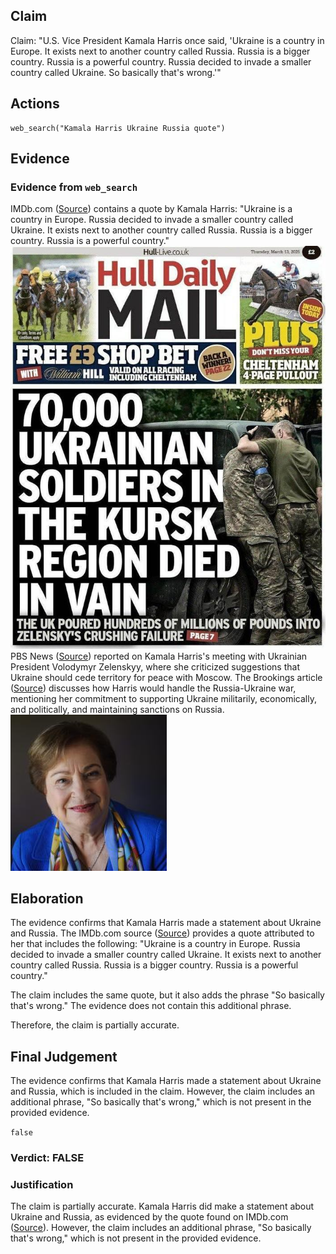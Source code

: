 ## Claim
Claim: "U.S. Vice President Kamala Harris once said, 'Ukraine is a country in Europe. It exists next to another country called Russia. Russia is a bigger country. Russia is a powerful country. Russia decided to invade a smaller country called Ukraine. So basically that's wrong.'"

## Actions
```
web_search("Kamala Harris Ukraine Russia quote")
```

## Evidence
### Evidence from `web_search`
IMDb.com ([Source](https://www.imdb.com/name/nm3668431/quotes/)) contains a quote by Kamala Harris: "Ukraine is a country in Europe. Russia decided to invade a smaller country called Ukraine. It exists next to another country called Russia. Russia is a bigger country. Russia is a powerful country." ![image 1](media/0.jpg) PBS News ([Source](https://www.pbs.org/newshour/world/watch-harris-meets-with-ukraines-zelenskyy-as-russia-makes-nuclear-warning)) reported on Kamala Harris's meeting with Ukrainian President Volodymyr Zelenskyy, where she criticized suggestions that Ukraine should cede territory for peace with Moscow. The Brookings article ([Source](https://www.brookings.edu/articles/how-would-trump-and-harris-handle-the-russia-ukraine-war/)) discusses how Harris would handle the Russia-Ukraine war, mentioning her commitment to supporting Ukraine militarily, economically, and politically, and maintaining sanctions on Russia. ![image 2002](media/2025-08-07_19-31-1754595091-239131.jpg)


## Elaboration
The evidence confirms that Kamala Harris made a statement about Ukraine and Russia. The IMDb.com source ([Source](https://www.imdb.com/name/nm3668431/quotes/)) provides a quote attributed to her that includes the following: "Ukraine is a country in Europe. Russia decided to invade a smaller country called Ukraine. It exists next to another country called Russia. Russia is a bigger country. Russia is a powerful country."

The claim includes the same quote, but it also adds the phrase "So basically that's wrong." The evidence does not contain this additional phrase.

Therefore, the claim is partially accurate.


## Final Judgement
The evidence confirms that Kamala Harris made a statement about Ukraine and Russia, which is included in the claim. However, the claim includes an additional phrase, "So basically that's wrong," which is not present in the provided evidence.

`false`


### Verdict: FALSE

### Justification
The claim is partially accurate. Kamala Harris did make a statement about Ukraine and Russia, as evidenced by the quote found on IMDb.com ([Source](https://www.imdb.com/name/nm3668431/quotes/)). However, the claim includes an additional phrase, "So basically that's wrong," which is not present in the provided evidence.
